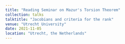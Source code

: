 ```yaml
---
title: "Reading Seminar on Mazur's Torsion Theorem"
collection: talks
talktitle: "Jacobians and criteria for the rank"
venue: "Utrecht University"
date: 2021-11-05
location: "Utrecht, the Netherlands"
---
```

